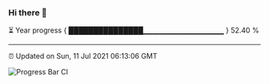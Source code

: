 ### Hi there 👋

⏳ Year progress { ███████████████▁▁▁▁▁▁▁▁▁▁▁▁▁▁▁ } 52.40 %

---

⏰ Updated on Sun, 11 Jul 2021 06:13:06 GMT

![Progress Bar CI](https://github.com/liununu/liununu/workflows/Progress%20Bar%20CI/badge.svg)
